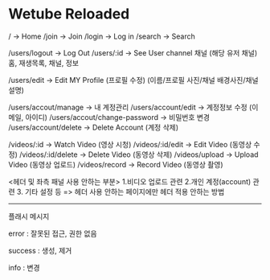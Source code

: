 # Wetube Reloaded

/ -> Home
/join -> Join
/login -> Log in
/search -> Search

/users/logout -> Log Out
/users/:id -> See User channel 채널 (해당 유저 채널)
홈, 재생목록, 채널, 정보

/users/edit -> Edit MY Profile (프로필 수정) (이름/프로필 사진/채널 배경사진/채널설명)

/users/accout/manage -> 내 계정관리
/users/account/edit -> 계정정보 수정 (이메일, 아이디)
/users/accout/change-password -> 비밀번호 변경
/users/account/delete -> Delete Account (계정 삭제)

/videos/:id -> Watch Video (영상 시청)
/videos/:id/edit -> Edit Video (동영상 수정)
/videos/:id/delete -> Delete Video (동영상 삭제)
/videos/upload -> Upload Video (동영상 업로드)
/videos/record -> Record Video (동영상 촬영)

<헤더 및 좌측 패널 사용 안하는 부분> 1.비디오 업로드 관련 2.개인 계정(account) 관련 3. 기타 설정 등
=> 헤더 사용 안하는 페이지에만 헤더 적용 안하는 방법

---

플래시 메시지

error : 잘못된 접근, 권한 없음

success : 생성, 제거

info : 변경

